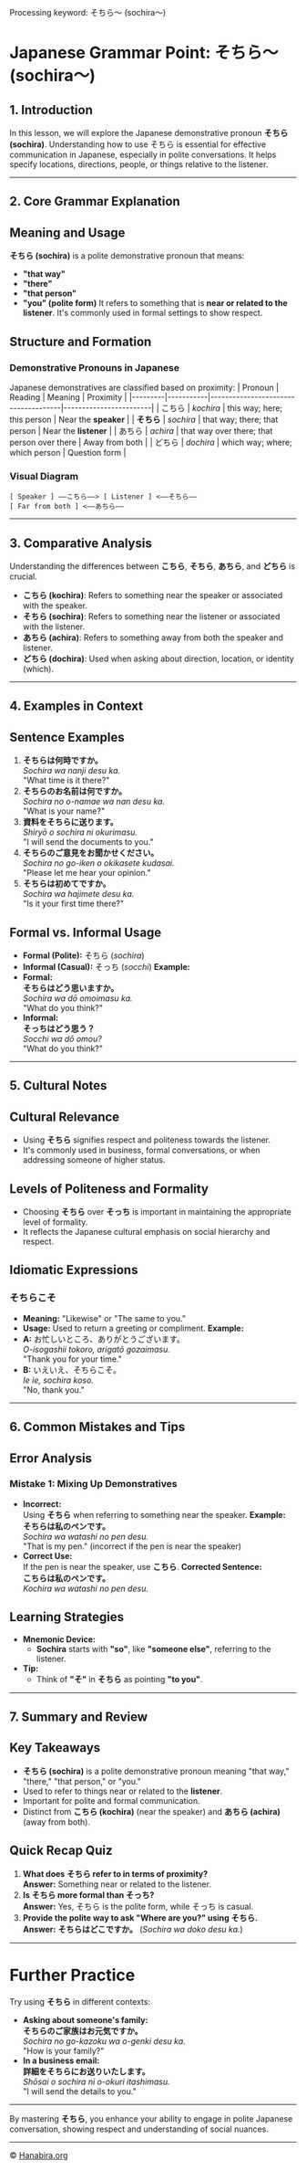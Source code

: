 Processing keyword: そちら～ (sochira～)
# Japanese Grammar Point: そちら～ (sochira～)

## 1. Introduction
In this lesson, we will explore the Japanese demonstrative pronoun **そちら (sochira)**. Understanding how to use そちら is essential for effective communication in Japanese, especially in polite conversations. It helps specify locations, directions, people, or things relative to the listener.

---
## 2. Core Grammar Explanation
## Meaning and Usage
**そちら (sochira)** is a polite demonstrative pronoun that means:
- **"that way"**
- **"there"**
- **"that person"**
- **"you" (polite form)**
It refers to something that is **near or related to the listener**. It's commonly used in formal settings to show respect.
## Structure and Formation
### Demonstrative Pronouns in Japanese
Japanese demonstratives are classified based on proximity:
| Pronoun | Reading   | Meaning                             | Proximity              |
|---------|-----------|-------------------------------------|------------------------|
| こちら    | *kochira*  | this way; here; this person         | Near the **speaker**    |
| **そちら** | *sochira*  | that way; there; that person        | Near the **listener**   |
| あちら    | *achira*   | that way over there; that person over there | Away from both       |
| どちら    | *dochira*  | which way; where; which person      | Question form           |
### Visual Diagram
```
[ Speaker ] ——こちら——> [ Listener ] <——そちら—— 
[ Far from both ] <——あちら——
```
---
## 3. Comparative Analysis
Understanding the differences between **こちら**, **そちら**, **あちら**, and **どちら** is crucial.
- **こちら (kochira)**: Refers to something near the speaker or associated with the speaker.
- **そちら (sochira)**: Refers to something near the listener or associated with the listener.
- **あちら (achira)**: Refers to something away from both the speaker and listener.
- **どちら (dochira)**: Used when asking about direction, location, or identity (which).
---
## 4. Examples in Context
## Sentence Examples
1. **そちらは何時ですか。**  
   *Sochira wa nanji desu ka.*  
   "What time is it there?"
2. **そちらのお名前は何ですか。**  
   *Sochira no o-namae wa nan desu ka.*  
   "What is your name?"
3. **資料をそちらに送ります。**  
   *Shiryō o sochira ni okurimasu.*  
   "I will send the documents to you."
4. **そちらのご意見をお聞かせください。**  
   *Sochira no go-iken o okikasete kudasai.*  
   "Please let me hear your opinion."
5. **そちらは初めてですか。**  
   *Sochira wa hajimete desu ka.*  
   "Is it your first time there?"
## Formal vs. Informal Usage
- **Formal (Polite):** そちら (*sochira*)
- **Informal (Casual):** そっち (*socchi*)
**Example:**
- **Formal:**  
  **そちらはどう思いますか。**  
  *Sochira wa dō omoimasu ka.*  
  "What do you think?"
- **Informal:**  
  **そっちはどう思う？**  
  *Socchi wa dō omou?*  
  "What do you think?"
---
## 5. Cultural Notes
## Cultural Relevance
- Using **そちら** signifies respect and politeness towards the listener.
- It's commonly used in business, formal conversations, or when addressing someone of higher status.
## Levels of Politeness and Formality
- Choosing **そちら** over **そっち** is important in maintaining the appropriate level of formality.
- It reflects the Japanese cultural emphasis on social hierarchy and respect.
## Idiomatic Expressions
### そちらこそ
- **Meaning:** "Likewise" or "The same to you."
- **Usage:** Used to return a greeting or compliment.
**Example:**
- **A:** お忙しいところ、ありがとうございます。  
  *O-isogashii tokoro, arigatō gozaimasu.*  
  "Thank you for your time."
- **B:** いえいえ、そちらこそ。  
  *Ie ie, sochira koso.*  
  "No, thank you."
---
## 6. Common Mistakes and Tips
## Error Analysis
### Mistake 1: Mixing Up Demonstratives
- **Incorrect:**  
  Using **そちら** when referring to something near the speaker.
  **Example:**  
  **そちらは私のペンです。**  
  *Sochira wa watashi no pen desu.*  
  "That is my pen." (incorrect if the pen is near the speaker)
- **Correct Use:**  
  If the pen is near the speaker, use **こちら**.
  **Corrected Sentence:**  
  **こちらは私のペンです。**  
  *Kochira wa watashi no pen desu.*
## Learning Strategies
- **Mnemonic Device:**  
  - **Sochira** starts with **"so"**, like **"someone else"**, referring to the listener.
- **Tip:**  
  - Think of **"そ"** in **そちら** as pointing **"to you"**.
---
## 7. Summary and Review
## Key Takeaways
- **そちら (sochira)** is a polite demonstrative pronoun meaning "that way," "there," "that person," or "you."
- Used to refer to things near or related to the **listener**.
- Important for polite and formal communication.
- Distinct from **こちら (kochira)** (near the speaker) and **あちら (achira)** (away from both).
## Quick Recap Quiz
1. **What does そちら refer to in terms of proximity?**  
   **Answer:** Something near or related to the listener.
2. **Is そちら more formal than そっち?**  
   **Answer:** Yes, そちら is the polite form, while そっち is casual.
3. **Provide the polite way to ask "Where are you?" using そちら.**  
   **Answer:** **そちらはどこですか。** (*Sochira wa doko desu ka.*)
---
# Further Practice
Try using **そちら** in different contexts:
- **Asking about someone's family:**  
  **そちらのご家族はお元気ですか。**  
  *Sochira no go-kazoku wa o-genki desu ka.*  
  "How is your family?"
- **In a business email:**  
  **詳細をそちらにお送りいたします。**  
  *Shōsai o sochira ni o-okuri itashimasu.*  
  "I will send the details to you."
---
By mastering **そちら**, you enhance your ability to engage in polite Japanese conversation, showing respect and understanding of social nuances.


---

© [Hanabira.org](https://hanabira.org)
